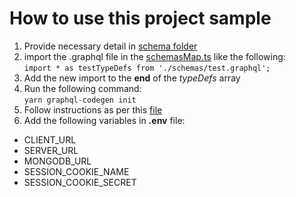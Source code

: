 # How to use this project sample

1. Provide necessary detail in [schema folder](./src/graphql/schemas/)
2. import the .graphql file in the [schemasMap.ts](./src/graphql/schemasMap.ts) like the following:<br/>
   `import * as testTypeDefs from './schemas/test.graphql';`
3. Add the new import to the **end** of the _typeDefs_ array
4. Run the following command:<br/>
   `yarn graphql-codegen init`
5. Follow instructions as per this [file](/how-to-generate-typed-resolvers.md)
6. Add the following variables in **.env** file:

- CLIENT_URL
- SERVER_URL
- MONGODB_URL
- SESSION_COOKIE_NAME
- SESSION_COOKIE_SECRET
